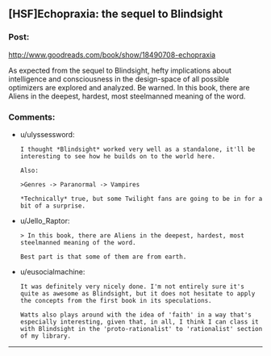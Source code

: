 ## [HSF]Echopraxia: the sequel to Blindsight

### Post:

http://www.goodreads.com/book/show/18490708-echopraxia

As expected from the sequel to Blindsight, hefty implications about intelligence and consciousness in the design-space of all possible optimizers are explored and analyzed. Be warned. In this book, there are Aliens in the deepest, hardest, most steelmanned meaning of the word.

### Comments:

- u/ulyssessword:
  ```
  I thought *Blindsight* worked very well as a standalone, it'll be interesting to see how he builds on to the world here.

  Also:

  >Genres -> Paranormal -> Vampires

  *Technically* true, but some Twilight fans are going to be in for a bit of a surprise.
  ```

- u/Jello_Raptor:
  ```
  > In this book, there are Aliens in the deepest, hardest, most steelmanned meaning of the word.

  Best part is that some of them are from earth.
  ```

- u/eusocialmachine:
  ```
  It was definitely very nicely done. I'm not entirely sure it's quite as awesome as Blindsight, but it does not hesitate to apply the concepts from the first book in its speculations.

  Watts also plays around with the idea of 'faith' in a way that's especially interesting, given that, in all, I think I can class it with Blindsight in the 'proto-rationalist' to 'rationalist' section of my library.
  ```

---

